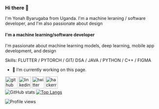 ### Hi there 👋
I'm Yonah Byarugaba from Uganda. I'm a machine leraning / software developer, and I'm also passionate about design

#### I'm a machine learning/software developer
I'm passionate about machine learning models, deep learning, mobile app development, and design

Skills: FLUTTER / PYTORCH / GIT/ DSA / JAVA / PYTHON / C++ / FIGMA

- 🔭 I’m currently working on this page. 


[<img src='https://cdn.jsdelivr.net/npm/simple-icons@3.0.1/icons/github.svg' alt='github' height='40'>](https://github.com/yonahgraphics)  [<img src='https://cdn.jsdelivr.net/npm/simple-icons@3.0.1/icons/linkedin.svg' alt='linkedin' height='40'>](https://www.linkedin.com/in/yonah-byarugaba/)  [<img src='https://cdn.jsdelivr.net/npm/simple-icons@3.0.1/icons/twitter.svg' alt='twitter' height='40'>](https://twitter.com/yonahgraphics)  [<img src='https://cdn.jsdelivr.net/npm/simple-icons@3.0.1/icons/hackerrank.svg' alt='hackerrank' height='40'>](https://www.hackerrank.com/yonahgraphics)  
![GitHub stats](https://github-readme-stats.vercel.app/api?username=yonahgraphics&show_icons=true)  [![Top Langs](https://github-readme-stats.vercel.app/api/top-langs/?username=yonahgraphics)](https://github.com/anuraghazra/github-readme-stats)

![Profile views](https://gpvc.arturio.dev/yonahgraphics)  
